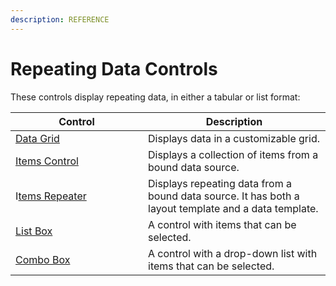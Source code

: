```yaml
---
description: REFERENCE
---
```


# Repeating Data Controls

These controls display repeating data, in either a tabular or list format:

<table><thead><tr><th width="196">Control</th><th>Description</th></tr></thead><tbody><tr><td><a href="datagrid/">Data Grid</a></td><td>Displays data in a customizable grid.</td></tr><tr><td><a href="itemscontrol.md">Items Control</a></td><td>Displays a collection of items from a bound data source.</td></tr><tr><td>I<a href="itemsrepeater.md">tems Repeater</a></td><td>Displays repeating data from a bound data source. It has both a layout template and a data template. </td></tr><tr><td><a href="listbox.md">List Box</a></td><td>A control with items that can be selected.</td></tr><tr><td><a href="combobox.md">Combo Box</a></td><td>A control with a drop-down list with items that can be selected.</td></tr></tbody></table>
